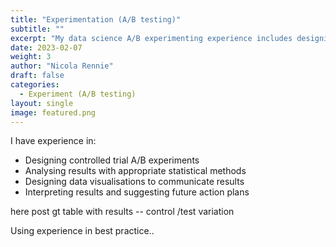```yaml
---
title: "Experimentation (A/B testing)"
subtitle: ""
excerpt: "My data science A/B experimenting experience includes designing controlled trial experiments and analysing their statistical significance appropriately with both frequentist and bayesian methods"
date: 2023-02-07
weight: 3
author: "Nicola Rennie"
draft: false
categories:
  - Experiment (A/B testing)
layout: single
image: featured.png
---
```


I have experience in:

* Designing controlled trial A/B experiments
* Analysing results with appropriate statistical methods
* Designing data visualisations to communicate results
* Interpreting results and suggesting future action plans

 here post gt table with results -- control /test variation
 

Using experience in best practice..

